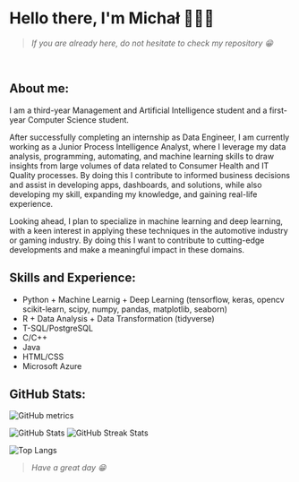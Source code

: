 # Hello there, I'm Michał 👋👨‍💻
> <em>If you are already here, do not hesitate to check my repository 😁</em>
<br>

## About me:
I am a third-year Management and Artificial Intelligence student and a first-year Computer Science student.

After successfully completing an internship as Data Engineer, I am currently working as a Junior Process Intelligence Analyst, where I leverage my data analysis, programming, automating, and machine learning skills to draw insights from large volumes of data related to Consumer Health and IT Quality processes. By doing this I contribute to informed business decisions and assist in developing apps, dashboards, and solutions, while also developing my skill, expanding my knowledge, and gaining real-life experience. 

Looking ahead, I plan to specialize in machine learning and deep learning, with a keen interest in applying these techniques in the automotive industry or gaming industry. By doing this I want to contribute to cutting-edge developments and make a meaningful impact in these domains.
<br>

## Skills and Experience:
* Python + Machine Learnig + Deep Learning (tensorflow, keras, opencv scikit-learn, scipy, numpy, pandas, matplotlib, seaborn)
* R + Data Analysis + Data Transformation (tidyverse)
* T-SQL/PostgreSQL
* C/C++
* Java
* HTML/CSS
* Microsoft Azure

## GitHub Stats:
![GitHub metrics](https://metrics.lecoq.io/mchojna) <br>

![GitHub Stats](https://github-readme-stats.vercel.app/api?username=mchojna&show_icons=true&theme=transparent) 
![GitHub Streak Stats](https://streak-stats.demolab.com/?user=mchojna&theme=transparent)  <br>

![Top Langs](https://github-readme-stats.vercel.app/api/top-langs/?username=mchojna&layout=compact&theme=transparent) <br>

> <em>Have a great day 😁</em>

<!--
-->
